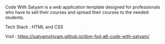 Code With Satyam is a web application template designed for professionals who have to sell their courses and spread their courses to the needed students.

Tech Stack : HTML and CSS

Visit : https://isatyamshivam.github.io/iibm-fsd-a6-code-with-satyam/
